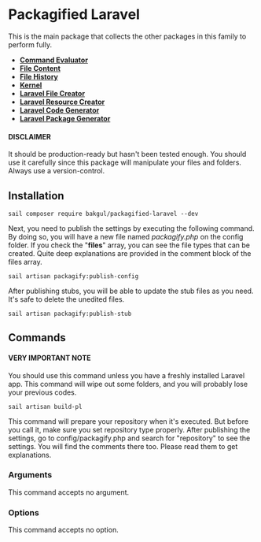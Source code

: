 # Packagified Laravel

This is the main package that collects the other packages in this family to perform fully.
-   [**Command Evaluator**](https://github.com/bulentAkgul/command-evaluator)
-   [**File Content**](https://github.com/bulentAkgul/file-content)
-   [**File History**](https://github.com/bulentAkgul/file-history)
-   [**Kernel**](https://github.com/bulentAkgul/kernel)
-   [**Laravel File Creator**](https://github.com/bulentAkgul/laravel-file-creator)
-   [**Laravel Resource Creator**](https://github.com/bulentAkgul/laravel-resource-creator)
-   [**Laravel Code Generator**](https://github.com/bulentAkgul/laravel-code-generator)
-   [**Laravel Package Generator**](https://github.com/bulentAkgul/laravel-package-generator)

#### DISCLAIMER
It should be production-ready but hasn't been tested enough. You should use it carefully since this package will manipulate your files and folders. Always use a version-control.

## Installation
```
sail composer require bakgul/packagified-laravel --dev
```
Next, you need to publish the settings by executing the following command. By doing so, you will have a new file named *packagify.php* on the config folder. If you check the "**files**" array, you can see the file types that can be created. Quite deep explanations are provided in the comment block of the files array.

```
sail artisan packagify:publish-config
```

After publishing stubs, you will be able to update the stub files as you need. It's safe to delete the unedited files.
```
sail artisan packagify:publish-stub
```

## Commands

#### VERY IMPORTANT NOTE
You should use this command unless you have a freshly installed Laravel app. This command will wipe out some folders, and you will probably lose your previous codes.

```
sail artisan build-pl
```

This command will prepare your repository when it's executed. But before you call it, make sure you set repository type properly. After publishing the settings, go to config/packagify.php and search for "repository" to see the settings. You will find the comments there too. Please read them to get explanations.

### Arguments
This command accepts no argument.

### Options
This command accepts no option.